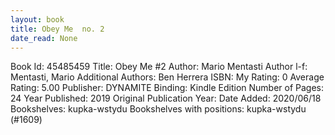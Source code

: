 ```yaml
---
layout: book
title: Obey Me  no. 2
date_read: None
---
```


Book Id: 45485459
Title: Obey Me #2
Author: Mario Mentasti
Author l-f: Mentasti, Mario
Additional Authors: Ben Herrera
ISBN: 
My Rating: 0
Average Rating: 5.00
Publisher: DYNAMITE
Binding: Kindle Edition
Number of Pages: 24
Year Published: 2019
Original Publication Year: 
Date Added: 2020/06/18
Bookshelves: kupka-wstydu
Bookshelves with positions: kupka-wstydu (#1609)

